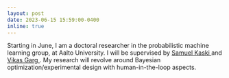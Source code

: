 ```yaml
---
layout: post
date: 2023-06-15 15:59:00-0400
inline: true
---
```


Starting in June, I am a doctoral researcher in the probabilistic machine learning group, at Aalto University. I will be supervised by <a href='https://people.aalto.fi/samuel.kaski'> Samuel Kaski </a> and <a href='https://research.aalto.fi/en/persons/vikas-garg'> Vikas Garg </a>. My research will revolve around Bayesian optimization/experimental design with human-in-the-loop aspects.
